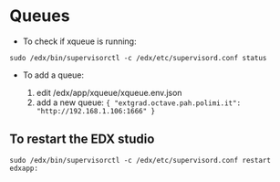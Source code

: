 
# Queues 

* To check if xqueue is running:

``` shell
sudo /edx/bin/supervisorctl -c /edx/etc/supervisord.conf status
```
 
* To add a queue:

    1. edit /edx/app/xqueue/xqueue.env.json
    2. add a new queue: `{ "extgrad.octave.pah.polimi.it": "http://192.168.1.106:1666" }`

## To restart the EDX studio

``` shell
sudo /edx/bin/supervisorctl -c /edx/etc/supervisord.conf restart edxapp:
```

